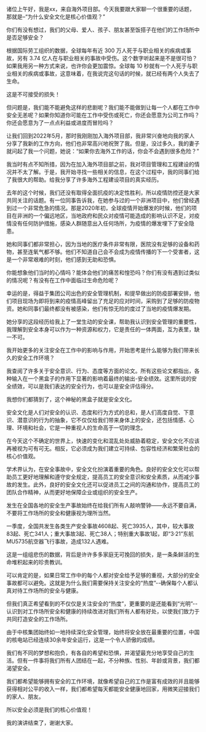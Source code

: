 诸位上午好，我是xx，来自海外项目部。今天我要跟大家聊一个很重要的话题，那就是–“为什么安全文化是核心价值观？”

你们有没有想过，我们的父母、爱人、孩子、朋友甚至饭搭子在他们的工作场所中是否足够安全？

根据国际劳工组织的数据，全球每年有近 300 万人死于与职业相关的疾病或事故，另有 3.74 亿人在与职业相关的事故中受伤。这个数字听起来是不是很可怕？如果我用另一种方式来说，也许你会更加震惊。全球每 10 秒就有一个人死于与职业相关的疾病或事故，这意味着，在我说完这句话的时候，就已经有两个人失去了生命。

这是不可接受的损失！

但问题是，我们能不能避免这样的悲剧呢？我们能不能做到让每一个人都在工作中安全无恙呢？如果你知道你可能在工作中受伤或死亡，你还会愿意为公司工作吗？你还会愿意为了一点点利益或进度而冒险吗？

让我们回到2022年5月，那时我刚刚加入海外项目部，我非常兴奋地向我的家人分享了我新的工作方向，他们也非常高兴地祝贺了我。但是，没过多久，我的妻子就问起了我一个问题，她说：“如果你去海外工作的话，你会不会遇到很多危险？”

我当时有点不知所措，因为在加入海外项目部之前，我对项目管理和工程建设的情况并不太了解。于是，我开始寻找一些相关的信息，在这个过程中，我的同事们给了我很大的帮助。给我分享了许多海外工程建设项目的真实经历。

去年的这个时候，我们还没有取得全面抗疫的决定性胜利，所以疫情防控还是大家共同关注的话题。有一位同事告诉我，在她参与过的一个非洲项目中，他们曾经遇到过一个非常危急的情况。那是2020年初，全球疫情开始爆发的时候，他们的项目在非洲的一个偏远地区，当地政府和民众对疫情可能造成的影响认识不足，对疫情没有任何防护措施，感染人群随意出入任何场所，为疫情的爆发埋下了安全隐患。

她和同事们都非常担心，因为当地的医疗条件非常有限，医院没有足够的设备和药物，甚至连氧气都不够。他们不知道自己会不会成为疫情传播的下一个受害者，这是一个非常艰难的时刻，他们感到无助和恐惧。

你能想象他们当时的心情吗？能体会他们的痛苦和惶恐吗？你们有没有遇到过类似的情况呢？有没有在工作中面临过生命危险呢？

幸运的是，得益于集团公司出色的安全管理机制，和提早做出的防疫部署安排，他们项目现场为即将到来的疫情高峰留出了充足的应对时间，采购到了足够的防疫物资。她和同事们最终都没有被感染，他们有惊无险的度过了当地的疫情爆发期。

她分享的这段经历给我上了一堂生动的安全课，帮助我认识到安全管理的重要性，我理解到安全本身可以作为一种资源和权力，它是责任的一体两面，互为表里，缺一不可。

我开始更多的关注安全在工作中的影响与作用，开始思考是什么能够为我们带来长久的安全工作环境？

我查阅了许多关于安全意识、行为、态度等方面的论文。所有这些论文都指出，各种输入在一个黑盒子的作用下显著的影响着最终的输出-安全绩效。这里所说的安全绩效，可以是我们表达的安全行为，也可以是安全评估得分。

我想你们都猜到了，这个神秘的黑盒子就是安全文化。

安全文化是人们对安全的认识、态度和行为方式的总和，是人们高度自觉、下意识、潜意识的行为的抽象，它不仅仅给我们带来身体上的安全，还包括情感、心理、环境和社会，它是一种重视人的生命高于一切的理念。

在今天这个不确定的世界上，快速的变化和混乱处处威胁着稳定，安全文化不应该再被视为可有可无。相反，它必须成为我们建立可持续、包容性经济和繁荣社会的核心价值观。

学术界认为，在安全事故中，安全文化扮演着重要的角色。良好的安全文化可以帮助员工更好地理解和遵守安全规定，提高员工的安全意识和安全素质，从而减少事故的发生。此外，良好的安全文化还可以促进员工之间的沟通和协作，提高员工的团队合作精神，从而更好地保障企业或组织的安全生产。

发生在全国各地的安全生产事故始终在给我们所有人敲响警钟——永远不要自满，不要将工作场所的安全和健康视为理所当然。

一季度，全国共发生各类生产安全事故4608起、死亡3935人，其中，较大事故83起、死亡341人；重大事故3起、死亡38人；特别重大事故1起，即“3·21”东航MU5735航空器飞行事故，造成132人遇难。

这是一组组悲伤的数据，背后是许许多多家庭无可挽回的损失，是一条条鲜活的生命堆积起来的珍贵教训。

可以肯定的是，如果日常工作中的每个人都对安全给予足够的重视，大部分的安全事故都可以避免。这就是为什么我们需要保持关注安全的“热度”--确保每个人都认真对待工作场所的安全与健康。

但我们真正希望看到的不仅仅是关注安全的“热度”，更重要的是还能看到“光明”--认识到对工作场所安全和健康的持续改进对我们所有人都有好处，以使我们致力于共同打造安全的工作场所。

由于中核集团始终如一地持续深化安全管理，始终将安全放在最重要的位置，中国的核电站已经连续30余年安全运行，这是一个令人骄傲的成绩。

我们有不同的梦想和抱负，有各自的希望和恐惧，并渴望最充分地享受自己的生活。但有一件事将我们所有人团结在一起，不分种族、性别、年龄或背景，我们都渴望安全。

我们都希望能够拥有安全的工作环境，就像希望自己的工作是富有成效的并且能够获得相对公平的收入一样，我们都希望每天都能安全健康地回家，用微笑迎接我们的家人、朋友。

所以安全必须是我们的核心价值观！

我的演讲结束了，谢谢大家。
